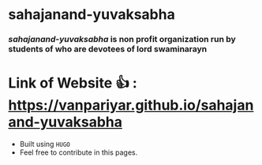 # sahajanand-yuvaksabha
### *sahajanand-yuvaksabha* is non profit organization run by students of who are devotees of lord swaminarayn 

# Link of Website :+1: : https://vanpariyar.github.io/sahajanand-yuvaksabha

- Built using `HUGO`
- Feel free to contribute in this pages.
